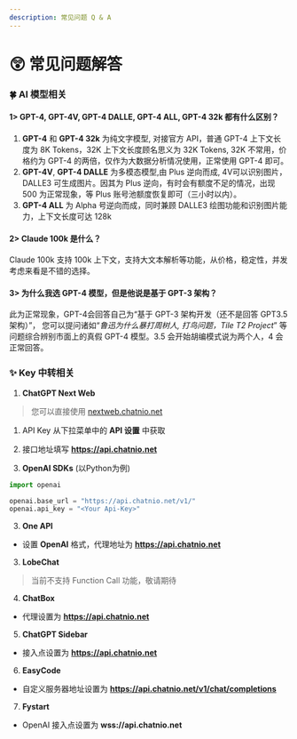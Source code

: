 ```yaml
---
description: 常见问题 Q & A
---
```


# 😲 常见问题解答

### 🍀 AI 模型相关

#### 1> GPT-4, GPT-4V, GPT-4 DALLE, GPT-4 ALL, GPT-4 32k 都有什么区别？

1. **GPT-4** 和 **GPT-4 32k** 为纯文字模型, 对接官方 API，普通 GPT-4 上下文长度为 8K Tokens，32K 上下文长度顾名思义为 32K Tokens, 32K 不常用，价格约为 GPT-4 的两倍，仅作为大数据分析情况使用，正常使用 GPT-4 即可。
2. **GPT-4V**, **GPT-4 DALLE** 为多模态模型,由 Plus 逆向而成, 4V可以识别图片，DALLE3 可生成图片。因其为 Plus 逆向，有时会有额度不足的情况，出现 500 为正常现象，等 Plus 账号池额度恢复即可（三小时以内）。
3. **GPT-4 ALL** 为 Alpha 号逆向而成，同时兼顾 DALLE3 绘图功能和识别图片能力，上下文长度可达 128k

#### 2> Claude 100k 是什么？

Claude 100k 支持 100k 上下文，支持大文本解析等功能，从价格，稳定性，并发考虑来看是不错的选择。

#### 3> 为什么我选 GPT-4 模型，但是他说是基于 GPT-3 架构？

此为正常现象，GPT-4会回答自己为“基于 GPT-3 架构开发（还不是回答 GPT3.5架构）”， 您可以提问诸如“_鲁迅为什么暴打周树人, 打鸟问题，Tile T2 Project_” 等问题综合辨别市面上的真假 GPT-4 模型。3.5 会开始胡编模式说为两个人，4 会正常回答。



### ✨ Key 中转相关



1. **ChatGPT Next Web**

> 您可以直接使用 [nextweb.chatnio.net](https://nextweb.chatnio.net)

1. API Key 从下拉菜单中的 **API 设置** 中获取
2. 接口地址填写 **https://api.chatnio.net**



2. **OpenAI SDKs** (以Python为例)

```python
import openai

openai.base_url = "https://api.chatnio.net/v1/"
openai.api_key = "<Your Api-Key>"
```



3. **One API**

* 设置 **OpenAI** 格式，代理地址为 **https://api.chatnio.net**

3. **LobeChat**&#x20;

> 当前不支持 Function Call 功能，敬请期待



4. **ChatBox**

* 代理设置为 **https://api.chatnio.net**



5. **ChatGPT Sidebar**

* 接入点设置为 **https://api.chatnio.net**



6. **EasyCode**

* 自定义服务器地址设置为 **https://api.chatnio.net/v1/chat/completions**



7. **Fystart**

* OpenAI 接入点设置为 **wss://api.chatnio.net**

